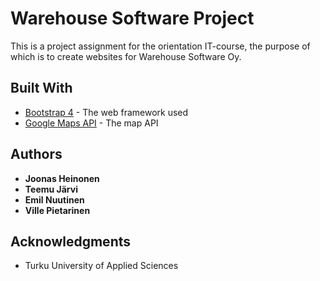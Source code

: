 # Warehouse Software Project

This is a project assignment for the orientation IT-course, the purpose of which is to create websites for Warehouse Software Oy. 

## Built With

* [Bootstrap 4](https://v4-alpha.getbootstrap.com/) - The web framework used
* [Google Maps API](https://developers.google.com/maps/) - The map API

## Authors

* **Joonas Heinonen** 
* **Teemu Järvi** 
* **Emil Nuutinen** 
* **Ville Pietarinen** 

## Acknowledgments

* Turku University of Applied Sciences

